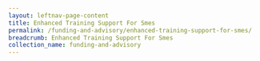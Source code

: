 ```yaml
---
layout: leftnav-page-content
title: Enhanced Training Support For Smes
permalink: /funding-and-advisory/enhanced-training-support-for-smes/
breadcrumb: Enhanced Training Support For Smes
collection_name: funding-and-advisory
---
```

